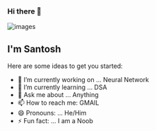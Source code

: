 ### Hi there 👋

![images](https://user-images.githubusercontent.com/29937202/101923669-ba169300-3bf5-11eb-935d-62557e745d81.png)

## I'm Santosh

Here are some ideas to get you started:

- 🔭 I’m currently working on ... Neural Network
- 🌱 I’m currently learning ... DSA
- 💬 Ask me about ... Anything
- 📫 How to reach me: GMAIL
- 😄 Pronouns: ... He/Him
- ⚡ Fun fact: ... I am a Noob

